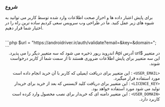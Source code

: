 <h3> شروع</h3>

> <div style="direction:rtl;"> 
برای پایش اعتبار داده ها و احراز صحت اطلاعات وارد شده توسط کاربر می توانید به شیوه های زیر عمل کنید. ما در طراحی وب سرویس سعی   کردیم ساده ترین راه را در اختیار شما قرار دهیم.
</div>
  <br>
```php
$url = "https://androidriver.ir/auth/validate?email=<USER_EMAIL>&key=<LICENCE_KEY>&domain=<USER_DOMAIN>";
```
<br>
<div style="direction:rtl;"> 
  در متغییر $url آدرس Api اندروید ریور ذخیره می شود که سه متغییر دیگر را می پذیرد. این سه متغییر برای پایش اطلاعات ضروری هستند تا از سمت شما از کاربر درخواست شوند.
  
  `<USER_EMAIL>` : این متغییر برای دریافت ایمیلی که کاربر با آن خرید انجام داده است مورد استفاده قرار میگیرد.<br>
  `<LICENCE_KEY>` : این متغییر برای دریافت کلید لایسنس که بعد از خرید برای خریدار تولید می شود مورد استفاده خواهد بود.<br>
  `<USER_DOMAIN>` : این متغییر دامنه ای که خریدار برای نصب محصول وارد کرده است کاربرد دارد.<br>
</div>

